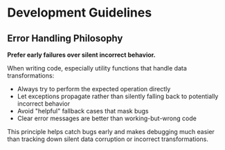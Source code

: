 # Development Guidelines

## Error Handling Philosophy

**Prefer early failures over silent incorrect behavior.**

When writing code, especially utility functions that handle data transformations:
- Always try to perform the expected operation directly
- Let exceptions propagate rather than silently falling back to potentially incorrect behavior
- Avoid "helpful" fallback cases that mask bugs
- Clear error messages are better than working-but-wrong code

This principle helps catch bugs early and makes debugging much easier than tracking down silent data corruption or incorrect transformations.